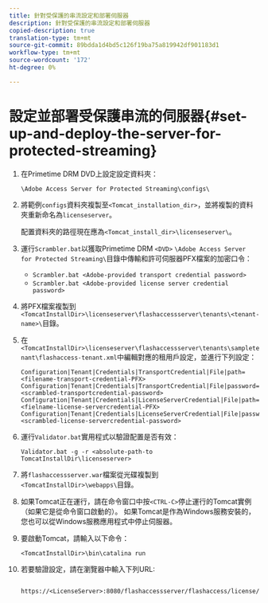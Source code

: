```yaml
---
title: 針對受保護的串流設定和部署伺服器
description: 針對受保護的串流設定和部署伺服器
copied-description: true
translation-type: tm+mt
source-git-commit: 89bdda1d4bd5c126f19ba75a819942df901183d1
workflow-type: tm+mt
source-wordcount: '172'
ht-degree: 0%

---
```



# 設定並部署受保護串流的伺服器{#set-up-and-deploy-the-server-for-protected-streaming}

1. 在Primetime DRM DVD上設定設定資料夾：

   `\Adobe Access Server for Protected Streaming\configs\`
1. 將範例`configs`資料夾複製至`<Tomcat_installation_dir>`，並將複製的資料夾重新命名為`licenseserver`。

   配置資料夾的路徑現在應為`<Tomcat_install_dir>\licenseserver\`。
1. 運行`Scrambler.bat`以獲取Primetime DRM `<DVD>` `\Adobe Access Server for Protected Streaming\`目錄中傳輸和許可伺服器PFX檔案的加密口令：

   * `Scrambler.bat <Adobe-provided transport credential password>`
   * `Scrambler.bat <Adobe-provided license server credential password>`

1. 將PFX檔案複製到`<TomcatInstallDir>\licenseserver\flashaccessserver\tenants\<tenant-name>\`目錄。
1. 在`<TomcatInstallDir>\licenseserver\flashaccessserver\tenants\sampletenant\flashaccess-tenant.xml`中編輯對應的租用戶設定，並進行下列設定：

   ```
   Configuration|Tenant|Credentials|TransportCredential|File|path=<filename-transport-credential-PFX> 
   Configuration|Tenant|Credentials|TransportCredential|File|password=<scrambled-transportcredential-password> 
   Configuration|Tenant|Credentials|LicenseServerCredential|File|path=<fielname-license-servercredential-PFX> 
   Configuration|Tenant|Credentials|LicenseServerCredential|File|password=<scrambled-license-servercredential-password>
   ```

1. 運行`Validator.bat`實用程式以驗證配置是否有效：

   ```
   Validator.bat -g -r <absolute-path-to TomcatInstallDir\licenseserver>
   ```

1. 將`flashaccessserver.war`檔案從光碟複製到`<TomcatInstallDir>\webapps\`目錄。
1. 如果Tomcat正在運行，請在命令窗口中按`<CTRL-C>`停止運行的Tomcat實例（如果它是從命令窗口啟動的）。 如果Tomcat是作為Windows服務安裝的，您也可以從Windows服務應用程式中停止伺服器。
1. 要啟動Tomcat，請輸入以下命令：

   ```
   <TomcatInstallDir>\bin\catalina run
   ```

1. 若要驗證設定，請在瀏覽器中輸入下列URL:

   ```
    https://<LicenseServer>:8080/flashaccessserver/flashaccess/license/v2
   ```
